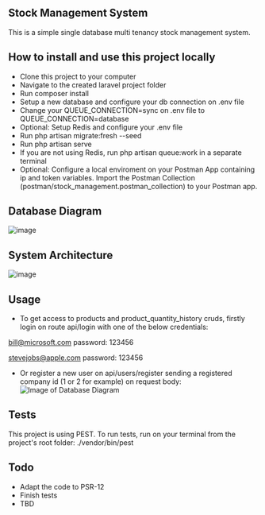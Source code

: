 

## Stock Management System

This is a simple single database multi tenancy stock management system.

## How to install and use this project locally

 - Clone this project to your computer
 - Navigate to the created laravel project folder
 - Run composer install
 - Setup a new database and configure your db connection on .env file
 - Change your QUEUE_CONNECTION=sync on .env file to QUEUE_CONNECTION=database
 - Optional: Setup Redis and configure your .env file
 - Run php artisan migrate:fresh --seed
 - Run php artisan serve
 - If you are not using Redis, run php artisan queue:work in a separate terminal
 - Optional: Configure a local enviroment on your Postman App containing ip and token variables. Import the Postman Collection (postman/stock_management.postman_collection) to your Postman app.

## Database Diagram

![image](https://user-images.githubusercontent.com/40992883/178123071-9a64a796-4ffc-4aab-b2b4-03a31c32e84c.png)


## System Architecture

![image](https://user-images.githubusercontent.com/40992883/178123101-c9fb1ecf-d56b-4237-b4cc-526d33aa79d3.png)

## Usage

- To get access to products and product_quantity_history cruds, firstly login on route api/login with one of the below credentials:

bill@microsoft.com
password: 123456

stevejobs@apple.com
password: 123456

- Or register a new user on api/users/register sending a registered company id (1 or 2 for example) on request body:
![Image of Database Diagram](https://i.ibb.co/7CpZGyV/register-user.jpg)

## Tests

This project is using PEST. To run tests, run on your terminal from the project's root folder: ./vendor/bin/pest
 
 ## Todo

- Adapt the code to PSR-12
- Finish tests
- TBD 

